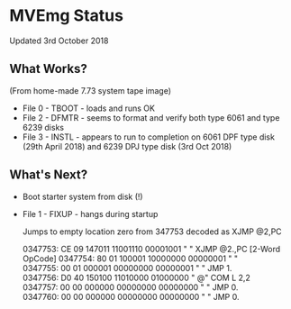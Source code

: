 # MVEmg Status

Updated 3rd October 2018

## What Works?

(From home-made 7.73 system tape image)

* File 0 - TBOOT - loads and runs OK
* File 2 - DFMTR - seems to format and verify both type 6061 and type 6239 disks
* File 3 - INSTL - appears to run to completion on 6061 DPF type disk (29th April 2018) and 6239 DPJ type disk (3rd Oct 2018)

## What's Next?

* Boot starter system from disk (!)

* File 1 - FIXUP - hangs during startup

  Jumps to empty location zero from 347753 decoded as XJMP @2,PC 

  0347753: CE 09 147011 11001110 00001001 "  " XJMP @2.,PC [2-Word OpCode] 
  0347754: 80 01 100001 10000000 00000001 "  "                                    
  0347755: 00 01 000001 00000000 00000001 "  " JMP  1.                            
  0347756: D0 40 150100 11010000 01000000 " @" COM L  2,2                         
  0347757: 00 00 000000 00000000 00000000 "  " JMP  0.                            
  0347760: 00 00 000000 00000000 00000000 "  " JMP  0. 
